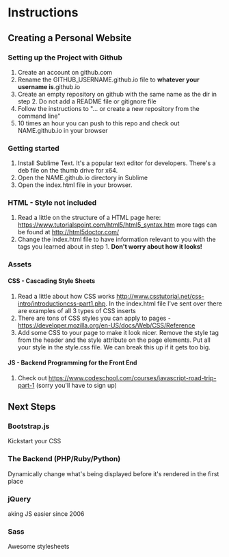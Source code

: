 # Instructions

## Creating a Personal Website

### Setting up the Project with Github

1. Create an account on github.com 
2. Rename the GITHUB_USERNAME.github.io file to **whatever your username is**.github.io
3. Create an empty repository on github with the same name as the dir in step 2. Do not add a README file or gitignore file
4. Follow the instructions to "... or create a new repository from the command line"
5. 10 times an hour you can push to this repo and check out NAME.github.io in your browser

### Getting started

1. Install Sublime Text. It's a popular text editor for developers. There's a deb file on the thumb drive for x64. 
2. Open the NAME.github.io directory in Sublime
3. Open the index.html file in your browser.

### HTML - Style not included

1. Read a little on the structure of a HTML page here: https://www.tutorialspoint.com/html5/html5_syntax.htm more tags can be found at http://html5doctor.com/
2. Change the index.html file to have information relevant to you with the tags you learned about in step 1. **Don't worry about how it looks!**

### Assets

#### CSS - Cascading Style Sheets

1. Read a little about how CSS works http://www.csstutorial.net/css-intro/introductioncss-part1.php. In the index.html file I've sent over there are examples of all 3 types of CSS inserts
2. There are tons of CSS styles you can apply to pages - https://developer.mozilla.org/en-US/docs/Web/CSS/Reference
3. Add some CSS to your page to make it look nicer. Remove the style tag from the header and the style attribute on the page elements. Put all your style in the style.css file. We can break this up if it gets too big. 

#### JS - Backend Programming for the Front End

1. Check out https://www.codeschool.com/courses/javascript-road-trip-part-1 (sorry you'll have to sign up)

## Next Steps

### Bootstrap.js
Kickstart your CSS 

### The Backend (PHP/Ruby/Python)
Dynamically change what's being displayed before it's rendered in the first place

### jQuery
aking JS easier since 2006

### Sass
Awesome stylesheets